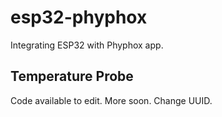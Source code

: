 # esp32-phyphox
Integrating ESP32 with Phyphox app.

## Temperature Probe
Code available to edit. More soon. Change UUID.
